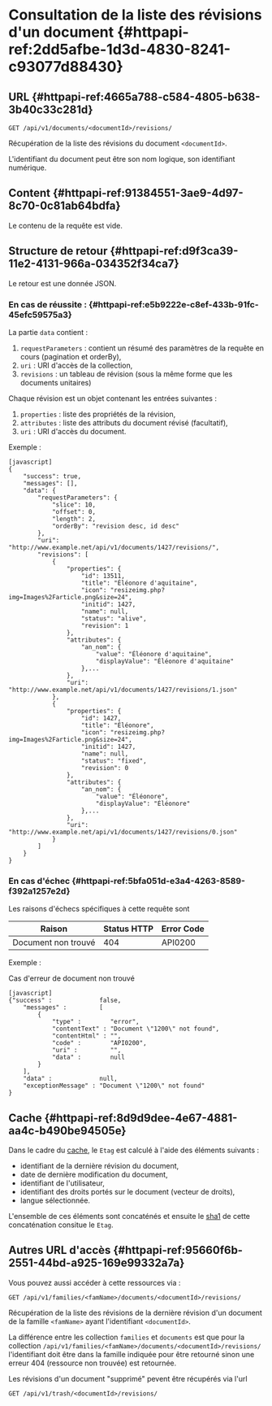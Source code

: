 # Consultation de la liste des révisions d'un document {#httpapi-ref:2dd5afbe-1d3d-4830-8241-c93077d88430}

## URL {#httpapi-ref:4665a788-c584-4805-b638-3b40c33c281d}

    GET /api/v1/documents/<documentId>/revisions/

Récupération de la liste des révisions du document `<documentId>`.

L'identifiant du document peut être son nom logique, son identifiant numérique.

## Content {#httpapi-ref:91384551-3ae9-4d97-8c70-0c81ab64bdfa}

Le contenu de la requête est vide.

## Structure de retour {#httpapi-ref:d9f3ca39-11e2-4131-966a-034352f34ca7}

Le retour est une donnée JSON.

### En cas de réussite : {#httpapi-ref:e5b9222e-c8ef-433b-91fc-45efc59575a3}

La partie `data` contient :

1.  `requestParameters` : contient un résumé des paramètres de la requête en cours (pagination et orderBy),
1.  `uri` : URI d'accès de la collection,
1.  `revisions` : un tableau de révision (sous la même forme que les documents unitaires)

Chaque révision est un objet contenant les entrées suivantes :

1.  `properties` : liste des propriétés de la révision,
1.  `attributes` : liste des attributs du document révisé (facultatif),
1.  `uri` : URI d'accès du document.

Exemple :

    [javascript]
    {
        "success": true,
        "messages": [],
        "data": {
            "requestParameters": {
                "slice": 10,
                "offset": 0,
                "length": 2,
                "orderBy": "revision desc, id desc"
            },
            "uri": "http://www.example.net/api/v1/documents/1427/revisions/",
            "revisions": [
                {
                    "properties": {
                        "id": 13511,
                        "title": "Éléonore d'aquitaine",
                        "icon": "resizeimg.php?img=Images%2Farticle.png&size=24",
                        "initid": 1427,
                        "name": null,
                        "status": "alive",
                        "revision": 1
                    },
                    "attributes": {
                        "an_nom": {
                            "value": "Éléonore d'aquitaine",
                            "displayValue": "Éléonore d'aquitaine"
                        },...
                    },
                    "uri": "http://www.example.net/api/v1/documents/1427/revisions/1.json"
                },
                {
                    "properties": {
                        "id": 1427,
                        "title": "Éléonore",
                        "icon": "resizeimg.php?img=Images%2Farticle.png&size=24",
                        "initid": 1427,
                        "name": null,
                        "status": "fixed",
                        "revision": 0
                    },
                    "attributes": {
                        "an_nom": {
                            "value": "Éléonore",
                            "displayValue": "Éléonore"
                        },...
                    },
                    "uri": "http://www.example.net/api/v1/documents/1427/revisions/0.json"
                }
            ]
        }
    }

### En cas d'échec {#httpapi-ref:5bfa051d-e3a4-4263-8589-f392a1257e2d}

Les raisons d'échecs spécifiques à cette requête sont 

|                     Raison                     | Status HTTP | Error Code |
| ---------------------------------------------- | ----------- | ---------- |
| Document non trouvé                            |         404 | API0200    |

Exemple : 

Cas d'erreur de document non trouvé

    [javascript]
    {"success" :             false,
        "messages" :         [
            {
                "type" :        "error",
                "contentText" : "Document \"1200\" not found",
                "contentHtml" : "",
                "code" :        "API0200",
                "uri" :         "",
                "data" :        null
            }
        ],
        "data" :             null,
        "exceptionMessage" : "Document \"1200\" not found"
    }

## Cache {#httpapi-ref:8d9d9dee-4e67-4881-aa4c-b490be94505e}

Dans le cadre du [cache][cache], le `Etag` est calculé à l'aide des éléments suivants :

* identifiant de la dernière révision du document,
* date de dernière modification du document,
* identifiant de l'utilisateur,
* identifiant des droits portés sur le document (vecteur de droits),
* langue sélectionnée.

L'ensemble de ces éléments sont concaténés et ensuite le [sha1][sha1] de cette
concaténation consitue le `Etag`.


## Autres URL d'accès {#httpapi-ref:95660f6b-2551-44bd-a925-169e99332a7a}

Vous pouvez aussi accéder à cette ressources via :

    GET /api/v1/families/<famName>/documents/<documentId>/revisions/

Récupération de la liste des révisions de la dernière révision d'un document de
la famille `<famName>` ayant l'identifiant `<documentId>`.

<span class="flag inline nota-bene"></span> La différence entre les collection
`families` et `documents` est que pour la collection
`/api/v1/families/<famName>/documents/<documentId>/revisions/`
l'identifiant doit être dans la famille indiquée pour être retourné sinon une
erreur 404 (ressource non trouvée) est retournée.

<span class="flag inline nota-bene"></span> Les révisions d'un document
"supprimé" pevent être récupérés via l'url

    GET /api/v1/trash/<documentId>/revisions/

[trash]: #httpapi-ref:52be10c1-9f46-456b-a22f-24909386567
[cache]: #httpapi-ref:804f8d68-acfa-4a35-bb41-27b2a27c14dc
[sha1]: https://fr.wikipedia.org/wiki/SHA-1
